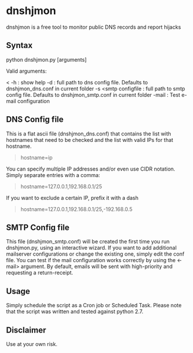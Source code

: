 dnshjmon
========

dnshjmon is a free tool to monitor public DNS records and report hijacks


Syntax
------
python dnshjmon.py [arguments]

Valid arguments:

<
 -h                  : show help
 -d <dns configfile> : full path to dns config file.
                       Defaults to dnshjmon_dns.conf in current folder
 -s <smtp configfile : full path to smtp config file.
                       Defaults to dnshjmon_smtp.conf in current folder
 -mail               : Test e-mail configuration
>

DNS Config file
----------------
This is a flat ascii file (dnshjmon_dns.conf) that contains the list with hostnames that need to be checked and the list with valid IPs for that hostname.

> hostname=ip

You can specify multiple IP addresses and/or even use CIDR notation. Simply separate entries with a comma:

> hostname=127.0.0.1,192.168.0.1/25

If you want to exclude a certain IP, prefix it with a dash  

> hostname=127.0.0.1,192.168.0.1/25,-192.168.0.5


SMTP Config file
----------------
This file (dnshjmon_smtp.conf) will be created the first time you run dnshjmon.py, using an interactive wizard.
If you want to add additional mailserver configurations or change the existing one, simply edit the conf file.
You can test if the mail configuration works correctly by using the <-mail> argument.
By default, emails will be sent with high-priority and requesting a return-receipt.

Usage
-----

Simply schedule the script as a Cron job or Scheduled Task.
Please note that the script was written and tested against python 2.7.

Disclaimer
----------
Use at your own risk.
